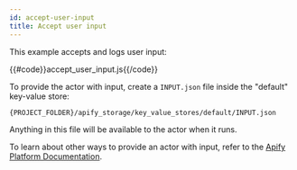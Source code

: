 ```yaml
---
id: accept-user-input
title: Accept user input
---
```


This example accepts and logs user input:

{{#code}}accept_user_input.js{{/code}}

To provide the actor with input, create a `INPUT.json` file inside the "default" key-value store:

```bash
{PROJECT_FOLDER}/apify_storage/key_value_stores/default/INPUT.json
```

Anything in this file will be available to the actor when it runs.

To learn about other ways to provide an actor with input, refer to 
the [Apify Platform Documentation](https://apify.com/docs/actor#run).
